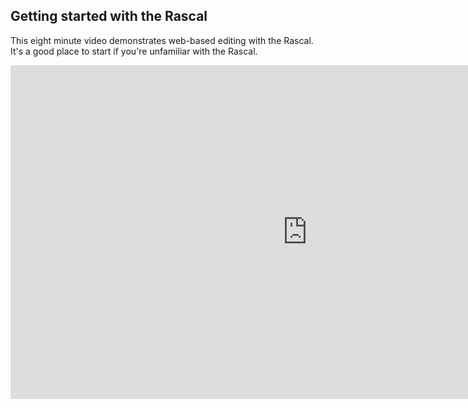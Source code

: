 ## Getting started with the Rascal ##

This eight minute video demonstrates web-based editing with the Rascal. It's a good place to start if you're unfamiliar with the Rascal.

<iframe src="http://player.vimeo.com/video/31444914?title=0&amp;byline=0&amp;portrait=0&amp;color=C6433C" width="950" height="534" frameborder="0" webkitAllowFullScreen mozallowfullscreen allowFullScreen></iframe>

